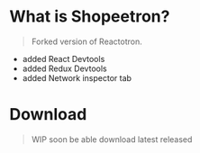 # What is Shopeetron?

> Forked version of Reactotron.

- added React Devtools
- added Redux Devtools
- added Network inspector tab

# Download

> WIP soon be able download latest released
